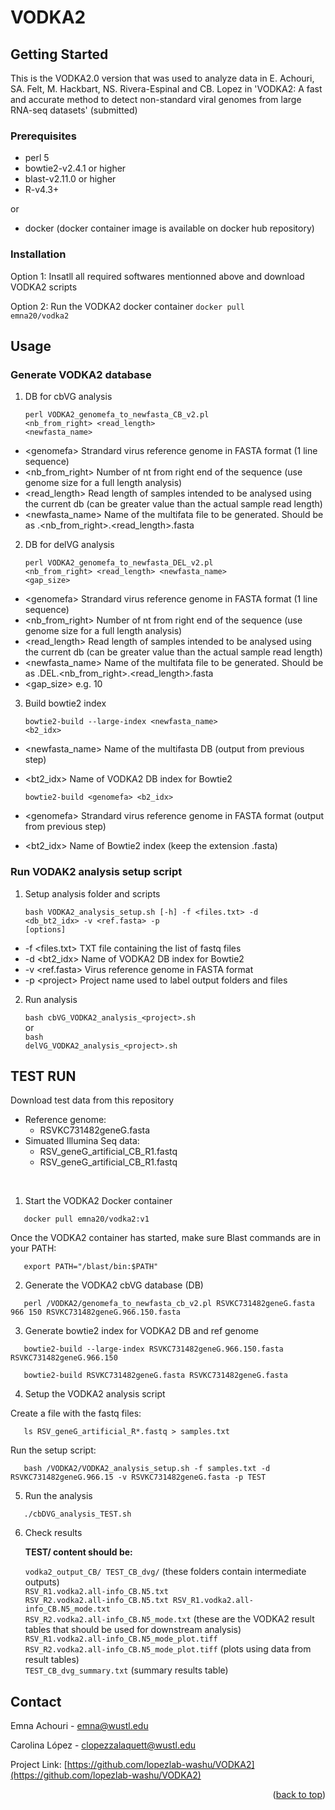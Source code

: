 # VODKA2
<!-- GETTING STARTED -->
## Getting Started

This is the VODKA2.0 version that was used to analyze data in E. Achouri, SA. Felt, M. Hackbart, NS. Rivera-Espinal and CB. Lopez in 'VODKA2: A fast and accurate method to detect non-standard viral genomes from large RNA-seq datasets' (submitted)

### Prerequisites

* perl 5
* bowtie2-v2.4.1 or higher
* blast-v2.11.0 or higher
* R-v4.3+

or

* docker (docker container image is available on docker hub repository)

### Installation

Option 1: Insatll all required softwares mentionned above and download VODKA2 scripts

Option 2: Run the VODKA2 docker container
    <code>docker pull emna20/vodka2</code>

<!-- USAGE EXAMPLES -->
## Usage

### Generate VODKA2 database

 1. DB for cbVG analysis

    <code>perl VODKA2_genomefa_to_newfasta_CB_v2.pl <genomefa> <nb_from_right> <read_length> <newfasta_name></code>

* \<genomefa\>  Strandard virus reference genome in FASTA format (1 line sequence)
* \<nb_from_right\> Number of nt from right end of the sequence (use genome size for a full length analysis)
* \<read_length\> Read length of samples intended to be analysed using the current db (can be greater value than the actual sample read length)
* \<newfasta_name\> Name of the multifata file to be generated. Should be as <virus>.<nb_from_right>.<read_length>.fasta

 2. DB for delVG analysis

    <code>perl VODKA2_genomefa_to_newfasta_DEL_v2.pl <genomefa> <nb_from_right> <read_length> <newfasta_name> <gap_size></code>

* \<genomefa\>  Strandard virus reference genome in FASTA format (1 line sequence)
* \<nb_from_right\> Number of nt from right end of the sequence (use genome size for a full length analysis)
* \<read_length\> Read length of samples intended to be analysed using the current db (can be greater value than the actual sample read length)
* \<newfasta_name\> Name of the multifata file to be generated. Should be as <virus>.DEL.<nb_from_right>.<read_length>.fasta
* \<gap_size\> e.g. 10

 3. Build bowtie2 index

    <code>bowtie2-build --large-index <newfasta_name> <b2_idx></code>

* \<newfasta_name\> Name of the multifasta DB (output from previous step)
* \<bt2_idx\>  Name of VODKA2 DB index for Bowtie2

    <code>bowtie2-build \<genomefa\> <b2_idx></code>

* \<genomefa\> Strandard virus reference genome in FASTA format (output from previous step)
* \<bt2_idx\>  Name of Bowtie2 index (keep the extension .fasta)


### Run VODAK2 analysis setup script

 1. Setup analysis folder and scripts

    <code>bash VODKA2_analysis_setup.sh [-h] -f <files.txt> -d <db_bt2_idx> -v <ref.fasta> -p <project> [options]</code>

* -f \<files.txt\>  TXT file containing the list of fastq files
* -d \<bt2_idx\>  Name of VODKA2 DB index for Bowtie2
* -v \<ref.fasta\> Virus reference genome in FASTA format
* -p \<project\>  Project name used to label output folders and files


 2. Run analysis

    <code>bash cbVG_VODKA2_analysis_\<project\>.sh</code><br/>
or<br/>
    <code>bash delVG_VODKA2_analysis_\<project\>.sh</code><br/>

<!-- TEST RUN -->
## TEST RUN

Download test data from this repository<br/>
* Reference genome:
    * RSVKC731482geneG.fasta
* Simuated Illumina Seq data:
    * RSV_geneG_artificial_CB_R1.fastq
    * RSV_geneG_artificial_CB_R1.fastq
<br/>

1. Start the VODKA2 Docker container
```
   docker pull emna20/vodka2:v1
```
Once the VODKA2 container has started, make sure Blast commands are in your PATH:
```
   export PATH="/blast/bin:$PATH"
``` 

2. Generate the VODKA2 cbVG database (DB)
```
   perl /VODKA2/genomefa_to_newfasta_cb_v2.pl RSVKC731482geneG.fasta 966 150 RSVKC731482geneG.966.150.fasta
```

3. Generate bowtie2 index for VODKA2 DB and ref genome
```
   bowtie2-build --large-index RSVKC731482geneG.966.150.fasta RSVKC731482geneG.966.150
```
```
   bowtie2-build RSVKC731482geneG.fasta RSVKC731482geneG.fasta
```

4. Setup the VODKA2 analysis script

Create a file with the fastq files:
```
   ls RSV_geneG_artificial_R*.fastq > samples.txt
```

Run the setup script:
```
   bash /VODKA2/VODKA2_analysis_setup.sh -f samples.txt -d RSVKC731482geneG.966.15 -v RSVKC731482geneG.fasta -p TEST
```

5. Run the analysis
```
   ./cbDVG_analysis_TEST.sh
```

6. Check results

    <b>TEST/ content should be:</b>
    
    <code>vodka2_output_CB/
    TEST_CB_dvg/</code>    (these folders contain intermediate outputs)<br/>
    <code>RSV_R1.vodka2.all-info_CB.N5.txt
    RSV_R2.vodka2.all-info_CB.N5.txt
    RSV_R1.vodka2.all-info_CB.N5_mode.txt
    RSV_R2.vodka2.all-info_CB.N5_mode.txt</code>    (these are the VODKA2 result tables that should be used for downstream analysis)<br/>
    <code>RSV_R1.vodka2.all-info_CB.N5_mode_plot.tiff
    RSV_R2.vodka2.all-info_CB.N5_mode_plot.tiff</code>     (plots using data from result tables)<br/>
    <code>TEST_CB_dvg_summary.txt</code>     (summary results table)<br/>
    

<!-- CONTACT -->
## Contact

Emna Achouri - emna@wustl.edu

Carolina López - clopezzalaquett@wustl.edu

Project Link: [https://github.com/lopezlab-washu/VODKA2](https://github.com/lopezlab-washu/VODKA2)

<p align="right">(<a href="#top">back to top</a>)</p>

